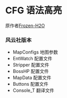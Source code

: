 # CFG 语法高亮

原作者[Frozen-H2O](https://github.com/Frozen-H2O)

### 风云社版本
- MapConfigs 地图参数
- EntWatch 配置文件
- Stripper 配置文件
- BossHP 配置文件
- MapData 配置文件
- Buttons 配置文件
- Console_T 翻译文件